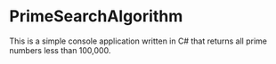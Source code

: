 # PrimeSearchAlgorithm
This is a simple console application written in C# that returns all prime numbers less than 100,000.
